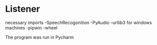 # Listener

necessary imports
  -SpeechRecogonition
  -PyAudio
  -urllib3
  for windows machines
    -pipwin
    -wheel
    
The program was run in Pycharm
    
